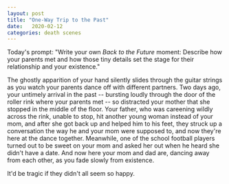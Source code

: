 ```yaml
---
layout: post
title: "One-Way Trip to the Past"
date:   2020-02-12
categories: death scenes
---
```

Today's prompt: "Write your own _Back to the Future_ moment: Describe how your parents met and how those tiny details set the stage for their relationship and your existence."

The ghostly apparition of your hand silently slides through the guitar strings as you watch your parents dance off with different partners. Two days ago, your untimely arrival in the past -- bursting loudly through the door of the roller rink where your parents met -- so distracted your mother that she stopped in the middle of the floor. Your father, who was careening wildly across the rink, unable to stop, hit another young woman instead of your mom, and after she got back up and helped him to his feet, they struck up a conversation the way he and your mom were supposed to, and now they're here at the dance together. Meanwhile, one of the school football players turned out to be sweet on your mom and asked her out when he heard she didn't have a date. And now here your mom and dad are, dancing away from each other, as you fade slowly from existence.

It'd be tragic if they didn't all seem so happy.
